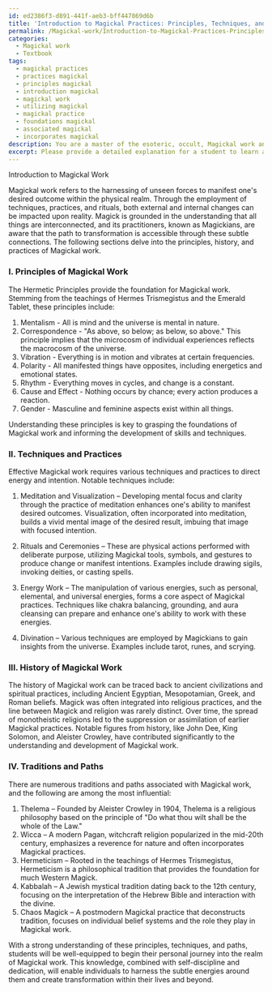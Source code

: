 ```yaml
---
id: ed2386f3-d891-441f-aeb3-bff447869d6b
title: 'Introduction to Magickal Practices: Principles, Techniques, and Traditions'
permalink: /Magickal-work/Introduction-to-Magickal-Practices-Principles-Techniques-and-Traditions/
categories:
  - Magickal work
  - Textbook
tags:
  - magickal practices
  - practices magickal
  - principles magickal
  - introduction magickal
  - magickal work
  - utilizing magickal
  - magickal practice
  - foundations magickal
  - associated magickal
  - incorporates magickal
description: You are a master of the esoteric, occult, Magickal work and education, you have written many textbooks on the subject in ways that provide students with rich and deep understanding of the subject. You are being asked to write textbook-like sections on a topic and you do it with full context, explainability, and reliability in accuracy to the true facts of the topic at hand, in a textbook style that a student would easily be able to learn from, in a rich, engaging, and contextual way. Always include relevant context (such as formulas and history), related concepts, and in a way that someone can gain deep insights from.
excerpt: Please provide a detailed explanation for a student to learn and gain rich knowledge and understanding about Magickal work, focusing on its principles, techniques, and practices. This explanation should be comprehensive enough to fit into a grimoire, lesson, spellbook, or treatise on the occult. Additionally, discuss the history of Magickal work and shed light on the various traditions and paths associated with it. Please ensure the text is informative and concise to help the student progress in their personal journey and understanding within the domain of the occult.
---
```

Introduction to Magickal Work

Magickal work refers to the harnessing of unseen forces to manifest one's desired outcome within the physical realm. Through the employment of techniques, practices, and rituals, both external and internal changes can be impacted upon reality. Magick is grounded in the understanding that all things are interconnected, and its practitioners, known as Magickians, are aware that the path to transformation is accessible through these subtle connections. The following sections delve into the principles, history, and practices of Magickal work.

### I. Principles of Magickal Work

The Hermetic Principles provide the foundation for Magickal work. Stemming from the teachings of Hermes Trismegistus and the Emerald Tablet, these principles include:

1. Mentalism - All is mind and the universe is mental in nature.
2. Correspondence - "As above, so below; as below, so above." This principle implies that the microcosm of individual experiences reflects the macrocosm of the universe.
3. Vibration - Everything is in motion and vibrates at certain frequencies.
4. Polarity - All manifested things have opposites, including energetics and emotional states.
5. Rhythm - Everything moves in cycles, and change is a constant.
6. Cause and Effect - Nothing occurs by chance; every action produces a reaction.
7. Gender - Masculine and feminine aspects exist within all things.

Understanding these principles is key to grasping the foundations of Magickal work and informing the development of skills and techniques.

### II. Techniques and Practices

Effective Magickal work requires various techniques and practices to direct energy and intention. Notable techniques include:

1. Meditation and Visualization – Developing mental focus and clarity through the practice of meditation enhances one's ability to manifest desired outcomes. Visualization, often incorporated into meditation, builds a vivid mental image of the desired result, imbuing that image with focused intention.

2. Rituals and Ceremonies – These are physical actions performed with deliberate purpose, utilizing Magickal tools, symbols, and gestures to produce change or manifest intentions. Examples include drawing sigils, invoking deities, or casting spells.

3. Energy Work – The manipulation of various energies, such as personal, elemental, and universal energies, forms a core aspect of Magickal practices. Techniques like chakra balancing, grounding, and aura cleansing can prepare and enhance one's ability to work with these energies.

4. Divination – Various techniques are employed by Magickians to gain insights from the universe. Examples include tarot, runes, and scrying.

### III. History of Magickal Work

The history of Magickal work can be traced back to ancient civilizations and spiritual practices, including Ancient Egyptian, Mesopotamian, Greek, and Roman beliefs. Magick was often integrated into religious practices, and the line between Magick and religion was rarely distinct. Over time, the spread of monotheistic religions led to the suppression or assimilation of earlier Magickal practices. Notable figures from history, like John Dee, King Solomon, and Aleister Crowley, have contributed significantly to the understanding and development of Magickal work.

### IV. Traditions and Paths

There are numerous traditions and paths associated with Magickal work, and the following are among the most influential:

1. Thelema – Founded by Aleister Crowley in 1904, Thelema is a religious philosophy based on the principle of "Do what thou wilt shall be the whole of the Law."
2. Wicca – A modern Pagan, witchcraft religion popularized in the mid-20th century, emphasizes a reverence for nature and often incorporates Magickal practices.
3. Hermeticism – Rooted in the teachings of Hermes Trismegistus, Hermeticism is a philosophical tradition that provides the foundation for much Western Magick.
4. Kabbalah – A Jewish mystical tradition dating back to the 12th century, focusing on the interpretation of the Hebrew Bible and interaction with the divine.
5. Chaos Magick – A postmodern Magickal practice that deconstructs tradition, focuses on individual belief systems and the role they play in Magickal work.

With a strong understanding of these principles, techniques, and paths, students will be well-equipped to begin their personal journey into the realm of Magickal work. This knowledge, combined with self-discipline and dedication, will enable individuals to harness the subtle energies around them and create transformation within their lives and beyond.
